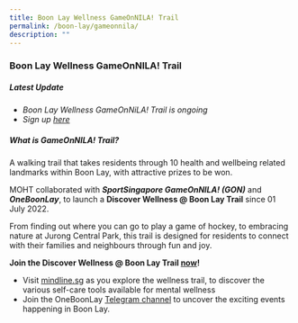 ```yaml
---
title: Boon Lay Wellness GameOnNILA! Trail
permalink: /boon-lay/gameonnila/
description: ""
---
```

### **Boon Lay Wellness GameOnNILA! Trail**

##### **Latest Update**
* *Boon Lay Wellness GameOnNiLA! Trail is ongoing*
* *Sign up [here](https://www.myactivesg.com/About-ActiveSG/GameOnNILAMay23)*

##### **What is GameOnNILA! Trail?**
A walking trail that takes residents through 10 health and wellbeing related landmarks within Boon Lay, with attractive prizes to be won.
  
MOHT collaborated with ***SportSingapore GameOnNILA! (GON)*** and ***OneBoonLay***, to launch a **Discover Wellness @ Boon Lay Trail** since 01 July 2022.  

From finding out where you can go to play a game of hockey, to embracing nature at Jurong Central Park, this trail is designed for residents to connect with their families and neighbours through fun and joy.

**Join the Discover Wellness @ Boon Lay Trail [now](https://www.myactivesg.com/About-ActiveSG/GameOnNILAMay23)!**
* Visit [mindline.sg](https://www.mindline.sg/) as you explore the wellness trail, to discover the various self-care tools available for mental wellness
* Join the OneBoonLay [Telegram channel](https://t.me/oneboonlay) to uncover the exciting events happening in Boon Lay.